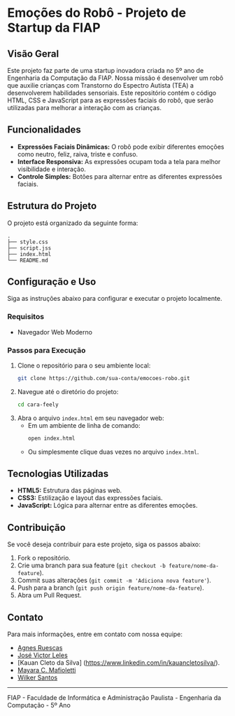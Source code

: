 # Emoções do Robô - Projeto de Startup da FIAP

## **Visão Geral**

Este projeto faz parte de uma startup inovadora criada no 5º ano de Engenharia da Computação da FIAP. Nossa missão é desenvolver um robô que auxilie crianças com Transtorno do Espectro Autista (TEA) a desenvolverem habilidades sensoriais. Este repositório contém o código HTML, CSS e JavaScript para as expressões faciais do robô, que serão utilizadas para melhorar a interação com as crianças.

## **Funcionalidades**

- **Expressões Faciais Dinâmicas:** O robô pode exibir diferentes emoções como neutro, feliz, raiva, triste e confuso.
- **Interface Responsiva:** As expressões ocupam toda a tela para melhor visibilidade e interação.
- **Controle Simples:** Botões para alternar entre as diferentes expressões faciais.

## **Estrutura do Projeto**

O projeto está organizado da seguinte forma:

```
.
├── style.css
├── script.jss
├── index.html
└── README.md
```

## **Configuração e Uso**

Siga as instruções abaixo para configurar e executar o projeto localmente.

### **Requisitos**

- Navegador Web Moderno

### **Passos para Execução**

1. Clone o repositório para o seu ambiente local:
    ```sh
    git clone https://github.com/sua-conta/emocoes-robo.git
    ```
2. Navegue até o diretório do projeto:
    ```sh
    cd cara-feely
    ```
3. Abra o arquivo `index.html` em seu navegador web:
    - Em um ambiente de linha de comando:
      ```sh
      open index.html
      ```
    - Ou simplesmente clique duas vezes no arquivo `index.html`.

## **Tecnologias Utilizadas**

- **HTML5:** Estrutura das páginas web.
- **CSS3:** Estilização e layout das expressões faciais.
- **JavaScript:** Lógica para alternar entre as diferentes emoções.

## **Contribuição**

Se você deseja contribuir para este projeto, siga os passos abaixo:

1. Fork o repositório.
2. Crie uma branch para sua feature (`git checkout -b feature/nome-da-feature`).
3. Commit suas alterações (`git commit -m 'Adiciona nova feature'`).
4. Push para a branch (`git push origin feature/nome-da-feature`).
5. Abra um Pull Request.

## **Contato**

Para mais informações, entre em contato com nossa equipe:

- [Agnes Ruescas](https://www.linkedin.com/in/agnesruescas/) 
- [José Victor Leles](https://www.linkedin.com/in/josebleles/) 
- [Kauan Cleto da Silva] (https://www.linkedin.com/in/kauancletosilva/). 
- [Mayara C. Mafioletti](https://github.com/Mayaramafioletti/)
- [Wilker Santos](https://www.linkedin.com/in/wilker-santos-ba0a16181/) 

---

FIAP - Faculdade de Informática e Administração Paulista - Engenharia da Computação - 5º Ano
